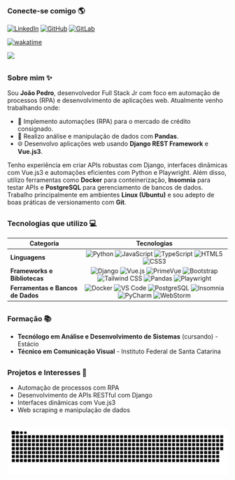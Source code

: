 ### **Conecte-se comigo 🌎**

[![LinkedIn](https://img.shields.io/badge/LinkedIn-0077B5?style=for-the-badge&logo=linkedin&logoColor=white)](https://www.linkedin.com/in/jpvrpaixao/)
[![GitHub](https://img.shields.io/badge/GitHub-100000?style=for-the-badge&logo=github&logoColor=white)](https://github.com/jpvrpaixao)
[![GitLab](https://img.shields.io/badge/GitLab-330F63?style=for-the-badge&logo=gitlab&logoColor=white)](https://gitlab.com/jpvrpaixao)

[![wakatime](https://wakatime.com/badge/user/4bda3952-a95d-4efd-a796-9e5d4b4b1fc1.svg?style=for-the-badge)](https://wakatime.com/@4bda3952-a95d-4efd-a796-9e5d4b4b1fc1)

![](https://komarev.com/ghpvc/?username=jpvrpaixao&style=for-the-badge)

##

### **Sobre mim ✨**

Sou **João Pedro**, desenvolvedor Full Stack Jr com foco em automação de processos (RPA) e desenvolvimento de aplicações web. Atualmente venho trabalhando onde:

- 🔧 Implemento automações (RPA) para o mercado de crédito consignado.
- 🐍 Realizo análise e manipulação de dados com **Pandas**.
- 🌐 Desenvolvo aplicações web usando **Django REST Framework** e **Vue.js3**.

Tenho experiência em criar APIs robustas com Django, interfaces dinâmicas com Vue.js3 e automações eficientes com Python e Playwright. Além disso, utilizo ferramentas como **Docker** para conteinerização, **Insomnia** para testar APIs e **PostgreSQL** para gerenciamento de bancos de dados. Trabalho principalmente em ambientes **Linux (Ubuntu)** e sou adepto de boas práticas de versionamento com **Git**.

##

### **Tecnologias que utilizo 💻**

| **Categoria**                     |                                                                                                                                                                                                                                                                                                                                                     **Tecnologias**                                                                                                                                                                                                                                                                                                                                                     |
|-----------------------------------|:-----------------------------------------------------------------------------------------------------------------------------------------------------------------------------------------------------------------------------------------------------------------------------------------------------------------------------------------------------------------------------------------------------------------------------------------------------------------------------------------------------------------------------------------------------------------------------------------------------------------------------------------------------------------------------------------------------------------------:|
| **Linguagens**                    |                                                                                                             ![Python](https://img.shields.io/badge/Python-3776AB?style=flat&logo=python&logoColor=white) ![JavaScript](https://img.shields.io/badge/JavaScript-F7DF1E?style=flat&logo=javascript&logoColor=black) ![TypeScript](https://img.shields.io/badge/TypeScript-3178C6?style=flat&logo=typescript&logoColor=white) ![HTML5](https://img.shields.io/badge/HTML5-E34F26?style=flat&logo=html5&logoColor=white) ![CSS3](https://img.shields.io/badge/CSS3-1572B6?style=flat&logo=css3&logoColor=white)                                                                                                             |
| **Frameworks e Bibliotecas**      | ![Django](https://img.shields.io/badge/Django-092E20?style=flat&logo=django&logoColor=white) ![Vue.js](https://img.shields.io/badge/Vue.js-4FC08D?style=flat&logo=vuedotjs&logoColor=white) ![PrimeVue](https://img.shields.io/badge/PrimeVue-1976D2?style=flat&logo=vue.js&logoColor=white) ![Bootstrap](https://img.shields.io/badge/Bootstrap-7952B3?style=flat&logo=bootstrap&logoColor=white) ![Tailwind CSS](https://img.shields.io/badge/Tailwind_CSS-06B6D4?style=flat&logo=tailwind-css&logoColor=white) ![Pandas](https://img.shields.io/badge/Pandas-150458?style=flat&logo=pandas&logoColor=white) ![Playwright](https://img.shields.io/badge/Playwright-45BA4A?style=flat&logo=playwright&logoColor=white) |
| **Ferramentas e Bancos de Dados** |                                                 ![Docker](https://img.shields.io/badge/Docker-2496ED?style=flat&logo=docker&logoColor=white) ![VS Code](https://img.shields.io/badge/VS_Code-007ACC?style=flat&logo=visual-studio-code&logoColor=white) ![PostgreSQL](https://img.shields.io/badge/PostgreSQL-4169E1?style=flat&logo=postgresql&logoColor=white) ![Insomnia](https://img.shields.io/badge/Insomnia-5849BE?style=flat&logo=insomnia&logoColor=white) ![PyCharm](https://img.shields.io/badge/PyCharm-000000?style=flat&logo=pycharm&logoColor=white) ![WebStorm](https://img.shields.io/badge/WebStorm-000000?style=flat&logo=webstorm&logoColor=white)                                                  |

##

### **Formação 📚**

- **Tecnólogo em Análise e Desenvolvimento de Sistemas** (cursando) - Estácio
- **Técnico em Comunicação Visual** - Instituto Federal de Santa Catarina

##

### **Projetos e Interesses 🚀**

- Automação de processos com RPA
- Desenvolvimento de APIs RESTful com Django
- Interfaces dinâmicas com Vue.js3
- Web scraping e manipulação de dados

##

<picture>
  <source media="(prefers-color-scheme: dark)" srcset="dist/github-snake-dark.svg" />
  <source media="(prefers-color-scheme: light)" srcset="dist/github-snake.svg" />
  <img alt="github-snake" src="dist/github-snake.svg" />
</picture>
